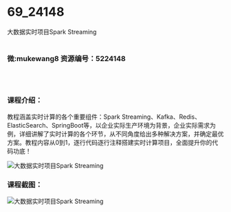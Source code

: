 # 69_24148
大数据实时项目Spark Streaming
<br/></br>
<h3>微:mukewang8 资源编号：5224148</h3>
<br/></br>
<h3>课程介绍：</h3>
<p>教程涵盖实时计算的各个重要组件：<a title="查看与 Spark Streaming 相关的文章" target="_blank">Spark Streaming</a>、Kafka、Redis、ElasticSearch、SpringBoot等，以企业实际生产环境为背景，企业实际需求为例，详细讲解了实时计算的各个环节，从不同角度给出多种解决方案，并确定最优方案。教程内容从0到1，逐行代码逐行注释搭建实时计算项目，全面提升你的代码功底！</p>
<p><img src="https://www.ko996.com/wp-content/uploads/img/2022/05/1-47-300x174.png" alt="大数据实时项目Spark Streaming"></p>
<div class="info-desc">
<h3>课程截图：</h3>
<p><img src="https://www.ko996.com/wp-content/uploads/img/2022/05/2-37.png" alt="大数据实时项目Spark Streaming"></p>


			
</div>
